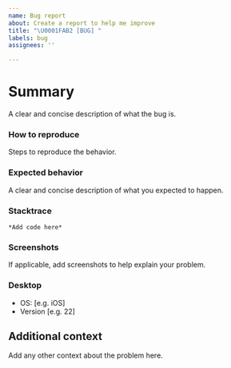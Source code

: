 ```yaml
---
name: Bug report
about: Create a report to help me improve
title: "\U0001FAB2 [BUG] "
labels: bug
assignees: ''

---
```


# **Summary**
A clear and concise description of what the bug is.

### **How to reproduce**
Steps to reproduce the behavior.

### **Expected behavior**
A clear and concise description of what you expected to happen.

### **Stacktrace**
```
*Add code here*
```

### **Screenshots**
If applicable, add screenshots to help explain your problem.

### **Desktop**
 - OS: [e.g. iOS]
 - Version [e.g. 22]

## **Additional context**
Add any other context about the problem here.
